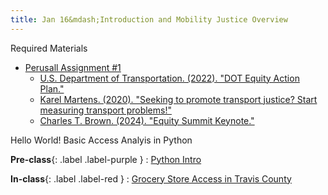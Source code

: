 ```yaml
---
title: Jan 16&mdash;Introduction and Mobility Justice Overview
---
```


Required Materials  
* [Perusall Assignment #1](https://utexas.instructure.com/courses/1410081/assignments/6953256)  
    * [U.S. Department of Transportation. (2022). "DOT Equity Action Plan."](https://www.transportation.gov/sites/dot.gov/files/2022-04/Equity_Action_Plan.pdf)
    * [Karel Martens. (2020). "Seeking to promote transport justice? Start measuring transport problems!"](https://www.youtube.com/watch?v=B2kxy6cBjxc)
    * [Charles T. Brown. (2024). "Equity Summit Keynote."](https://www.youtube.com/watch?v=zWUn-Q0j_iI&t=1167s)

Hello World! Basic Access Analyis in Python

**Pre-class**{: .label .label-purple }
: [Python Intro](https://colab.research.google.com/drive/1-ylSsNKmzE0cVfx-1nfTn6k6H8VqU8bh?usp=sharing)

**In-class**{: .label .label-red }
: [Grocery Store Access in Travis County](https://colab.research.google.com/drive/1LekNDagbs-jXQ5O84JxBPY52EriXiVCF?usp=sharing)